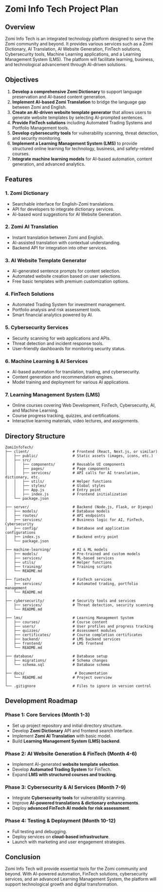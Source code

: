 # Zomi Info Tech Project Plan

## Overview
Zomi Info Tech is an integrated technology platform designed to serve the Zomi community and beyond. It provides various services such as a Zomi Dictionary, AI Translation, AI Website Generation, FinTech solutions, Cybersecurity tools, Machine Learning applications, and a Learning Management System (LMS). The platform will facilitate learning, business, and technological advancement through AI-driven solutions.

## Objectives
1. **Develop a comprehensive Zomi Dictionary** to support language preservation and AI-based content generation.
2. **Implement AI-based Zomi Translation** to bridge the language gap between Zomi and English.
3. **Create an AI-driven website template generator** that allows users to generate website templates by selecting AI-prompted sentences.
4. **Provide FinTech solutions** including Automated Trading Systems and Portfolio Management tools.
5. **Develop cybersecurity tools** for vulnerability scanning, threat detection, and security monitoring.
6. **Implement a Learning Management System (LMS)** to provide structured online learning for technology, business, and safety-related courses.
7. **Integrate machine learning models** for AI-based automation, content generation, and advanced analytics.

## Features

### 1. Zomi Dictionary
- Searchable interface for English-Zomi translations.
- API for developers to integrate dictionary services.
- AI-based word suggestions for AI Website Generation.

### 2. Zomi AI Translation
- Instant translation between Zomi and English.
- AI-assisted translation with contextual understanding.
- Backend API for integration into other services.

### 3. AI Website Template Generator
- AI-generated sentence prompts for content selection.
- Automated website creation based on user selections.
- Free basic templates with premium customization options.

### 4. FinTech Solutions
- Automated Trading System for investment management.
- Portfolio analysis and risk assessment tools.
- Smart financial analytics powered by AI.

### 5. Cybersecurity Services
- Security scanning for web applications and APIs.
- Threat detection and incident response tools.
- User-friendly dashboards for monitoring security status.

### 6. Machine Learning & AI Services
- AI-based automation for translation, trading, and cybersecurity.
- Content generation and recommendation engines.
- Model training and deployment for various AI applications.

### 7. Learning Management System (LMS)
- Online courses covering Web Development, FinTech, Cybersecurity, AI, and Machine Learning.
- Course progress tracking, quizzes, and certifications.
- Interactive learning materials, video lectures, and assignments.

## Directory Structure

```
ZomiInfoTech/
├── client/                    # Frontend (React, Next.js, or similar)
│   ├── public/                # Static assets (images, icons, etc.)
│   ├── src/
│   │   ├── components/        # Reusable UI components
│   │   ├── pages/             # Page components
│   │   ├── services/          # API calls for AI translation, dictionary, etc.
│   │   ├── utils/             # Helper functions
│   │   ├── styles/            # Global styles
│   │   ├── App.js             # Entry point
│   │   ├── index.js           # Frontend initialization
│   └── package.json
│
├── server/                    # Backend (Node.js, Flask, or Django)
│   ├── models/                # Database models
│   ├── routes/                # API endpoints
│   ├── services/              # Business logic for AI, FinTech, Cybersecurity
│   ├── config/                # Database and application configurations
│   ├── index.js               # Backend entry point
│   └── package.json
│
├── machine-learning/          # AI & ML models
│   ├── models/                # Pre-trained and custom models
│   ├── services/              # ML-based services
│   ├── utils/                 # Helper functions
│   ├── training/              # Training scripts
│   └── README.md
│
├── fintech/                   # FinTech services
│   ├── services/              # Automated trading, portfolio management
│   └── README.md
│
├── cybersecurity/             # Security tools and services
│   ├── services/              # Threat detection, security scanning
│   └── README.md
│
├── lms/                       # Learning Management System
│   ├── courses/               # Course content
│   ├── users/                 # User profiles and progress tracking
│   ├── quizzes/               # Assessment modules
│   ├── certificates/          # Course completion certificates
│   ├── backend/               # LMS backend services
│   ├── frontend/              # LMS frontend
│   └── README.md
│
├── database/                  # Database setup
│   ├── migrations/            # Schema changes
│   └── schema.sql             # Database schema
│
├── docs/                       # Documentation
│   └── README.md              # Project overview
│
└── .gitignore                 # Files to ignore in version control
```

## Development Roadmap

### **Phase 1: Core Services (Month 1-3)**
- Set up project repository and initial directory structure.
- Develop **Zomi Dictionary** API and frontend search interface.
- Implement **Zomi AI Translation** with basic model.
- Build **Learning Management System (LMS) backend**.

### **Phase 2: AI Website Generation & FinTech (Month 4-6)**
- Implement AI-generated **website template selection**.
- Develop **Automated Trading System** for FinTech.
- Expand **LMS with structured courses and tracking**.

### **Phase 3: Cybersecurity & AI Services (Month 7-9)**
- Integrate **Cybersecurity tools** for vulnerability scanning.
- Improve **AI-powered translations & dictionary enhancements**.
- Deploy **advanced FinTech AI models for risk assessment**.

### **Phase 4: Testing & Deployment (Month 10-12)**
- Full testing and debugging.
- Deploy services on **cloud-based infrastructure**.
- Launch with marketing and user engagement strategies.

## Conclusion
Zomi Info Tech will provide essential tools for the Zomi community and beyond. With AI-powered automation, FinTech solutions, cybersecurity services, and an advanced Learning Management System, the platform will support technological growth and digital transformation.

